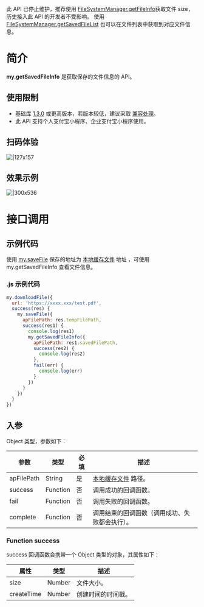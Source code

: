 此 API 已停止维护，推荐使用 [FileSystemManager.getFileInfo](https://opendocs.alipay.com/mini/api/0226og)获取文件 size，历史接入此 API 的开发者不受影响。
使用 [FileSystemManager.getSavedFileList](https://opendocs.alipay.com/mini/api/0228qj) 也可以在文件列表中获取到对应文件信息。
# 简介

**my.getSavedFileInfo** 是获取保存的文件信息的 API。

## 使用限制

- 基础库 [1.3.0](https://opendocs.alipay.com/mini/framework/lib) 或更高版本，若版本较低，建议采取 [兼容处理](https://opendocs.alipay.com/mini/framework/compatibility)。
- 此 API 支持个人支付宝小程序、企业支付宝小程序使用。

## 扫码体验

![|127x157](https://gw.alipayobjects.com/zos/skylark-tools/public/files/5b1c31f689c9407c3d43ba17a18f34f5.jpeg#align=left&display=inline&height=157&margin=%5Bobject%20Object%5D&originHeight=157&originWidth=127&status=done&style=stroke&width=127)

## 效果示例

![|300x536](https://gw.alipayobjects.com/zos/skylark-tools/public/files/3fd64a0c32311e0d9014e9a095473aae.gif#align=left&display=inline&height=536&margin=%5Bobject%20Object%5D&originHeight=536&originWidth=300&status=done&style=stroke&width=300)

# 接口调用

## 示例代码

使用 [my.saveFile](https://opendocs.alipay.com/mini/api/xbll1q) 保存的地址为 [本地缓存文件](https://opendocs.alipay.com/mini/03dt4s#%E6%9C%AC%E5%9C%B0%E7%BC%93%E5%AD%98%E6%96%87%E4%BB%B6) 地址 ，可使用 my.getSavedFileInfo 查看文件信息。

### .js 示例代码

```javascript
my.downloadFile({
  url: 'https://xxxx.xxx/test.pdf',
  success(res) {
    my.saveFile({
      apFilePath: res.tempFilePath,
      success(res1) {
        console.log(res1)
        my.getSavedFileInfo({
          apFilePath: res1.savedFilePath,
          success(res2) {
            console.log(res2)
          },
          fail(err) {
            console.log(err)
          }
        })
      }
    })
  }
})
```

## 入参

Object 类型，参数如下：

| **参数** | **类型** | **必填** | **描述** |
| --- | --- | --- | --- |
| apFilePath | String | 是 | [本地缓存文件](https://opendocs.alipay.com/mini/03dt4s#%E6%9C%AC%E5%9C%B0%E7%BC%93%E5%AD%98%E6%96%87%E4%BB%B6) 路径。 |
| success | Function | 否 | 调用成功的回调函数。 |
| fail | Function | 否 | 调用失败的回调函数。 |
| complete | Function | 否 | 调用结束的回调函数（调用成功、失败都会执行）。 |

### Function success

success 回调函数会携带一个 Object 类型的对象，其属性如下：

| **属性**   | **类型** | **描述**           |
| ---------- | -------- | ------------------ |
| size       | Number   | 文件大小。         |
| createTime | Number   | 创建时间的时间戳。 |
